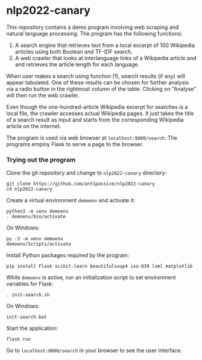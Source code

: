 # nlp2022-canary

This repository contains a demo program involving web scraping and natural language processing. The program has the following functions:
  1. A search engine that retrieves text from a local excerpt of 100 Wikipedia articles using both Boolean and TF-IDF search.
  2. A web crawler that looks at interlanguage links of a Wikipedia article and and retrieves the article length for each language.

When user makes a search using function (1), search results (if any) will appear tabulated. One of these results can be chosen for further analysis via a radio button in the rightmost column of the table. Clicking on "Analyse" will then run the web crawler.

Even though the one-hundred-article Wikipedia excerpt for searches is a local file, the crawler accesses actual Wikipedia pages. It just takes the title of a search result as input and starts from the corresponding Wikipedia article on the internet.

The program is used via web browser at `localhost:8000/search`. The programs employ Flask to serve a page to the browser.

### Trying out the program

Clone the git repository and change to `nlp2022-canary` directory:

```
git clone https://github.com/ant1passive/nlp2022-canary
cd nlp2022-canary
```

Create a virtual environment `demoenv` and activate it:

```
python3 -m venv demoenv
. demoenv/bin/activate
```

On Windows:

```
py -3 -m venv demoenv
demoenv/Scripts/activate
```

Install Python packages required by the program:

```
pip install Flask scikit-learn beautifulsoup4 iso-639 lxml matplotlib
```

While `demoenv` is active, run an initialization script to set environment variables for Flask:

```
. init-search.sh
```

On Windows:

```
init-search.bat
```

Start the application:

```
flask run
```

Go to `localhost:8000/search` in your browser to see the user interface.

